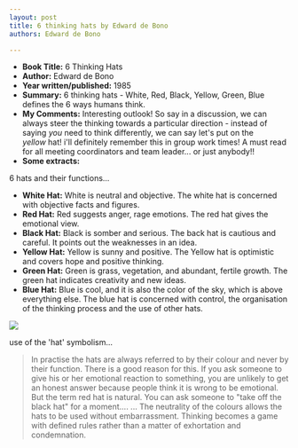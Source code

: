 ```yaml
---
layout: post
title: 6 thinking hats by Edward de Bono
authors: Edward de Bono

---
```


- **Book Title:** 6 Thinking Hats
- **Author:** Edward de Bono
- **Year written/published:** 1985
- **Summary:** 6 thinking hats - White, Red, Black, Yellow, Green, Blue defines the 6 ways humans think.
- **My Comments:** Interesting outlook! So say in a discussion, we can always steer the thinking towards a particular direction - instead of saying _you_ need to think differently, we can say let's put on the _yellow_ hat! i'll definitely remember this in group work times! A must read for all meeting coordinators and team leader... or just anybody!!
- **Some extracts:**

6 hats and their functions...

- **White Hat:** White is neutral and objective. The white hat is concerned with objective facts and figures.
- **Red Hat:** Red suggests anger, rage emotions. The red hat gives the emotional view.
- **Black Hat:** Black is somber and serious. The back hat is cautious and careful. It points out the weaknesses in an idea.
- **Yellow Hat:** Yellow is sunny and positive. The Yellow hat is optimistic and covers hope and positive thinking.
- **Green Hat:** Green is grass, vegetation, and abundant, fertile growth. The green hat indicates creativity and new ideas.
- **Blue Hat:** Blue is cool, and it is also the color of the sky, which is above everything else. The blue hat is concerned with control, the organisation of the thinking process and the use of other hats.

![](/img/thinking_hats.jpg)

use of the 'hat' symbolism...

> In practise the hats are always referred to by their colour and never by their function. There is a good reason for this. If you ask someone to give his or her emotional reaction to something, you are unlikely to get an honest answer because people think it is wrong to be emotional. But the term red hat is natural. You can ask someone to "take off the black hat" for a moment.... ... The neutrality of the colours allows the hats to be used without embarrassment. Thinking becomes a game with defined rules rather than a matter of exhortation and condemnation.
